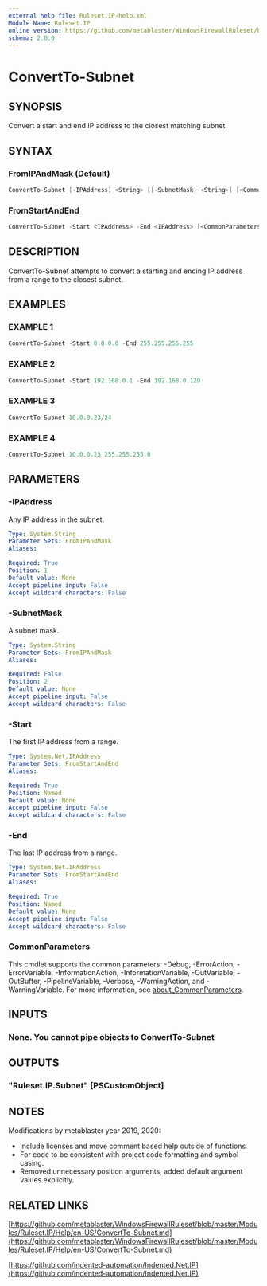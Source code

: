 ```yaml
---
external help file: Ruleset.IP-help.xml
Module Name: Ruleset.IP
online version: https://github.com/metablaster/WindowsFirewallRuleset/blob/master/Modules/Ruleset.IP/Help/en-US/ConvertTo-Subnet.md
schema: 2.0.0
---
```


# ConvertTo-Subnet

## SYNOPSIS

Convert a start and end IP address to the closest matching subnet.

## SYNTAX

### FromIPAndMask (Default)

```powershell
ConvertTo-Subnet [-IPAddress] <String> [[-SubnetMask] <String>] [<CommonParameters>]
```

### FromStartAndEnd

```powershell
ConvertTo-Subnet -Start <IPAddress> -End <IPAddress> [<CommonParameters>]
```

## DESCRIPTION

ConvertTo-Subnet attempts to convert a starting and ending IP address from a range to the closest subnet.

## EXAMPLES

### EXAMPLE 1

```powershell
ConvertTo-Subnet -Start 0.0.0.0 -End 255.255.255.255
```

### EXAMPLE 2

```powershell
ConvertTo-Subnet -Start 192.168.0.1 -End 192.168.0.129
```

### EXAMPLE 3

```powershell
ConvertTo-Subnet 10.0.0.23/24
```

### EXAMPLE 4

```powershell
ConvertTo-Subnet 10.0.0.23 255.255.255.0
```

## PARAMETERS

### -IPAddress

Any IP address in the subnet.

```yaml
Type: System.String
Parameter Sets: FromIPAndMask
Aliases:

Required: True
Position: 1
Default value: None
Accept pipeline input: False
Accept wildcard characters: False
```

### -SubnetMask

A subnet mask.

```yaml
Type: System.String
Parameter Sets: FromIPAndMask
Aliases:

Required: False
Position: 2
Default value: None
Accept pipeline input: False
Accept wildcard characters: False
```

### -Start

The first IP address from a range.

```yaml
Type: System.Net.IPAddress
Parameter Sets: FromStartAndEnd
Aliases:

Required: True
Position: Named
Default value: None
Accept pipeline input: False
Accept wildcard characters: False
```

### -End

The last IP address from a range.

```yaml
Type: System.Net.IPAddress
Parameter Sets: FromStartAndEnd
Aliases:

Required: True
Position: Named
Default value: None
Accept pipeline input: False
Accept wildcard characters: False
```

### CommonParameters

This cmdlet supports the common parameters: -Debug, -ErrorAction, -ErrorVariable, -InformationAction, -InformationVariable, -OutVariable, -OutBuffer, -PipelineVariable, -Verbose, -WarningAction, and -WarningVariable. For more information, see [about_CommonParameters](http://go.microsoft.com/fwlink/?LinkID=113216).

## INPUTS

### None. You cannot pipe objects to ConvertTo-Subnet

## OUTPUTS

### "Ruleset.IP.Subnet" [PSCustomObject]

## NOTES

Modifications by metablaster year 2019, 2020:

- Include licenses and move comment based help outside of functions
- For code to be consistent with project code formatting and symbol casing.
- Removed unnecessary position arguments, added default argument values explicitly.

## RELATED LINKS

[https://github.com/metablaster/WindowsFirewallRuleset/blob/master/Modules/Ruleset.IP/Help/en-US/ConvertTo-Subnet.md](https://github.com/metablaster/WindowsFirewallRuleset/blob/master/Modules/Ruleset.IP/Help/en-US/ConvertTo-Subnet.md)

[https://github.com/indented-automation/Indented.Net.IP](https://github.com/indented-automation/Indented.Net.IP)
